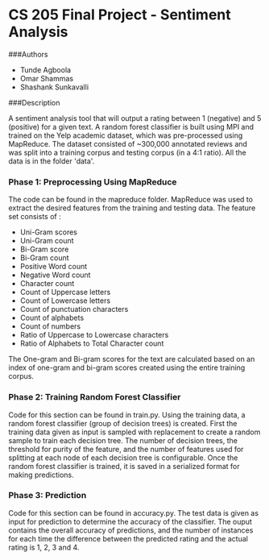 # CS 205 Final Project - Sentiment Analysis

###Authors

* Tunde Agboola
* Omar Shammas
* Shashank Sunkavalli


###Description

A sentiment analysis tool that will output a rating between 1 (negative) and 5 (positive) for a given text. A random forest classifier is built using MPI and trained on the Yelp academic dataset, which was pre-processed using MapReduce. The dataset consisted of ~300,000 annotated reviews and was split into a training corpus and testing corpus (in a 4:1 ratio). All the data is in the folder 'data'.

### Phase 1: Preprocessing Using MapReduce

The code can be found in the mapreduce folder. MapReduce was used to extract the desired features from the training and testing data. The feature set consists of :
	
* Uni-Gram scores 
* Uni-Gram count
* Bi-Gram score
* Bi-Gram count
* Positive Word count
* Negative Word count
* Character count
* Count of Uppercase letters
* Count of Lowercase letters
* Count of punctuation characters
* Count of alphabets
* Count of numbers
* Ratio of Uppercase to Lowercase characters
* Ratio of Alphabets to Total Character count

The One-gram and Bi-gram scores for the text are calculated based on an index of one-gram and bi-gram scores created using the entire training corpus.

### Phase 2: Training Random Forest Classifier

Code for this section can be found in train.py. Using the training data, a random forest classifier (group of decision trees) is created. First the training data given as input is sampled with replacement to create a random sample to train each decision tree. The number of decision trees, the threshold for purity of the feature, and the number of features used for splitting at each node of each decision tree is configurable. Once the random forest classifier is trained, it is saved in a serialized format for making predictions.

### Phase 3: Prediction

Code for this section can be found in accuracy.py. The test data is given as input for prediction to determine the accuracy of the classifier. The ouput contains the overall accuracy of predictions, and the number of instances for each time the difference between the predicted rating and the actual rating is 1, 2, 3 and 4.
